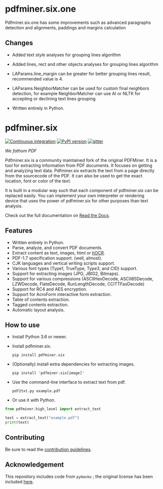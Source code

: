 pdfminer.six.one
================

Pdfminer.six.one has some improvements such as advanced paragraphs detection and alignments, paddings 
and margins calculation

Changes
-------

* Added text style analyses for grouping lines algorithm
* Added lines, rect and other objects analyses for grouping lines algorithm
* LAParams.line_margin can be greater for better grouping lines result, recommended value is 4. 
* LAParams.NeighborMatcher can be used for custom final neighbors detection, for example NeighborMatcher can use AI or NLTK for accepting or declining text lines grouping


* Written entirely in Python.

pdfminer.six
============

[![Continuous integration](https://github.com/pdfminer/pdfminer.six/actions/workflows/actions.yml/badge.svg)](https://github.com/pdfminer/pdfminer.six/actions/workflows/actions.yml)
[![PyPI version](https://img.shields.io/pypi/v/pdfminer.six.svg)](https://pypi.python.org/pypi/pdfminer.six/)
[![gitter](https://badges.gitter.im/pdfminer-six/Lobby.svg)](https://gitter.im/pdfminer-six/Lobby?utm_source=badge&utm_medium)

*We fathom PDF*

Pdfminer.six is a community maintained fork of the original PDFMiner. It is a tool for extracting information from PDF
documents. It focuses on getting and analyzing text data. Pdfminer.six extracts the text from a page directly from the
sourcecode of the PDF. It can also be used to get the exact location, font or color of the text.

It is built in a modular way such that each component of pdfminer.six can be replaced easily. You can implement your own
interpreter or rendering device that uses the power of pdfminer.six for other purposes than text analysis.

Check out the full documentation on
[Read the Docs](https://pdfminersix.readthedocs.io).


Features
--------

* Written entirely in Python.
* Parse, analyze, and convert PDF documents.
* Extract content as text, images, html or [hOCR](https://en.wikipedia.org/wiki/HOCR).
* PDF-1.7 specification support. (well, almost).
* CJK languages and vertical writing scripts support.
* Various font types (Type1, TrueType, Type3, and CID) support.
* Support for extracting images (JPG, JBIG2, Bitmaps).
* Support for various compressions (ASCIIHexDecode, ASCII85Decode, LZWDecode, FlateDecode, RunLengthDecode,
  CCITTFaxDecode)
* Support for RC4 and AES encryption.
* Support for AcroForm interactive form extraction.
* Table of contents extraction.
* Tagged contents extraction.
* Automatic layout analysis.

How to use
----------

* Install Python 3.6 or newer.
* Install pdfminer.six.

  `pip install pdfminer.six`

* (Optionally) install extra dependencies for extracting images.

  `pip install 'pdfminer.six[image]'`

* Use the command-line interface to extract text from pdf.

  `pdf2txt.py example.pdf`

* Or use it with Python. 

```python
from pdfminer.high_level import extract_text

text = extract_text("example.pdf")
print(text)
```

Contributing
------------

Be sure to read the [contribution guidelines](https://github.com/pdfminer/pdfminer.six/blob/master/CONTRIBUTING.md). 

Acknowledgement
---------------

This repository includes code from `pyHanko` ; the original license has been included [here](/docs/licenses/LICENSE.pyHanko).
